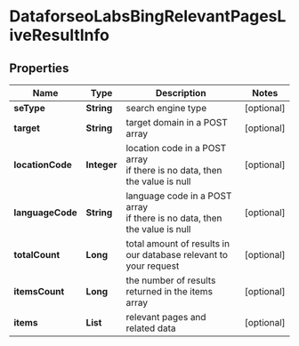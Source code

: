 # DataforseoLabsBingRelevantPagesLiveResultInfo


## Properties

| Name | Type | Description | Notes |
|------------ | ------------- | ------------- | -------------|
**seType** | **String** | search engine type |[optional]|
**target** | **String** | target domain in a POST array |[optional]|
**locationCode** | **Integer** | location code in a POST array<br>if there is no data, then the value is null |[optional]|
**languageCode** | **String** | language code in a POST array<br>if there is no data, then the value is null |[optional]|
**totalCount** | **Long** | total amount of results in our database relevant to your request |[optional]|
**itemsCount** | **Long** | the number of results returned in the items array |[optional]|
**items** | **List<DataforseoLabsRelevantPagesLiveItem>** | relevant pages and related data |[optional]|